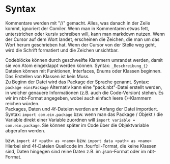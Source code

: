 # Syntax

Kommentare werden mit "//" gemacht. Alles, was danach in der Zeile kommt, ignoriert der Comiler. Wenn man in Kommentaren etwas fett, unterstrichen oder kursiv schreiben will, kann man markdown nutzen. Wenn der Cursor auf dem Wort landet, erscheinen die Zeichen, die man um das Wort herum geschrieben hat. Wenn der Cursor von der Stelle weg geht, wird die Schrift formatiert und die Zeichen unsichtbar.  

Codeblöcke können durch geschweifte Klammern umrandet werden, damit sie von Atom eingeklappt werden können. Syntax: `_Beschreibung_{}`  
Dateien können mit Funktionen, Interfaces, Enums oder Klassen beginnen. Das Erstellen von Klassen ist kein Muss.  
Zu Beginn der Datei wird das Package der Sprache genannt. Syntax: `package einsPackage` Alternativ kann eine "pack.nbt"-Datei erstellt werden, in welcher genauere Informationen (z.B. auch die Code-Version) stehen. Es wir im nbt-Format angegeben, wobei auch einfach leere {}-Klammern reichen würden.  
Packages, Daten und 4f-Dateien werden am Anfang der Datei importiert. Syntax: `import com.ein.package` bzw. wenn man das Package / Objekt / die Variable direkt einer Variable zuordnen will `import variable = com.ein.package`. Sie können später im Code über die Objektvariable abgerufen werden.

bzw. ```import 4f <path> as <name>``` bzw. ```import data <path> as <name>```  
Hierbei sind 4f-Dateien Quellcode im .fourfoil-Format, die keine Klassen sind, Daten hingegen sind reine Daten z.B. im .json-Format oder im nbt-Format.
